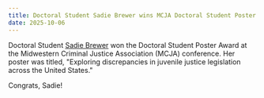 ```yaml
---
title: Doctoral Student Sadie Brewer wins MCJA Doctoral Student Poster Award!
date: 2025-10-06
---
```


Doctoral Student [Sadie Brewer](https://arcorrectionslab.org/author/sadie-brewer/) won the Doctoral Student Poster Award at the Midwestern Criminal Justice Association (MCJA) conference. Her poster was titled, "Exploring discrepancies in juvenile justice legislation across the United States."

Congrats, Sadie!

<!--more-->
